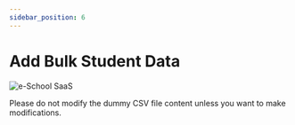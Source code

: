 ```yaml
---
sidebar_position: 6
---
```


# Add Bulk Student Data

![e-School SaaS](../../static/images/schooladmin/bulk-upload.png)

Please do not modify the dummy CSV file content unless you want to make modifications. 